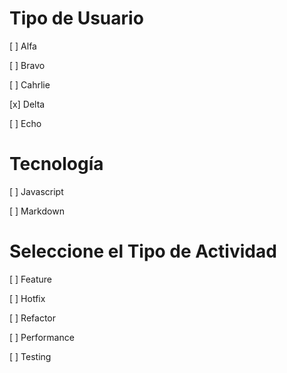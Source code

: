 # Tipo de Usuario 

[ ] Alfa 

[ ] Bravo 

[ ] Cahrlie 

[x] Delta 

[ ] Echo 


# Tecnología 

[ ] Javascript 
 
[ ] Markdown

# Seleccione el Tipo de Actividad 

[ ] Feature 

[ ] Hotfix 

[ ] Refactor 

[ ] Performance 

[ ] Testing 